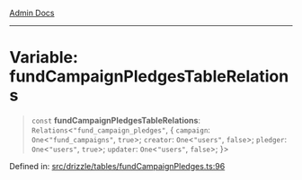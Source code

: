 [Admin Docs](/)

***

# Variable: fundCampaignPledgesTableRelations

> `const` **fundCampaignPledgesTableRelations**: `Relations`\<`"fund_campaign_pledges"`, \{ `campaign`: `One`\<`"fund_campaigns"`, `true`\>; `creator`: `One`\<`"users"`, `false`\>; `pledger`: `One`\<`"users"`, `true`\>; `updater`: `One`\<`"users"`, `false`\>; \}\>

Defined in: [src/drizzle/tables/fundCampaignPledges.ts:96](https://github.com/PurnenduMIshra129th/talawa-api/blob/86f70716c91247c1756c784fed3bccb85b1ded8e/src/drizzle/tables/fundCampaignPledges.ts#L96)
